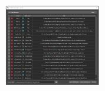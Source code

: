 <img src="./gt_path_manager.gif" align="right"
     alt="GT Path Manager Sample Image" width="50%" height="50%">